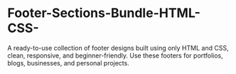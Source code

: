 # Footer-Sections-Bundle-HTML-CSS-
A ready-to-use collection of footer designs built using only HTML and CSS, clean, responsive, and beginner-friendly.  Use these footers for portfolios, blogs, businesses, and personal projects.
